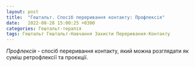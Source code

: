 ```yaml
---
layout: post
title:  "Гештальт. Спосіб переривання контакту: Профлексія"
date:   2022-08-28 15:00:25 +0300
categories: Гештальт-терапія
tags: Гештальт Гештальт-Навчання Захисти Переривання-Контакту
---
```


*Профлексія* - спосіб переривання контакту, який можна розглядати як суміш ретрофлексії та проєкції.